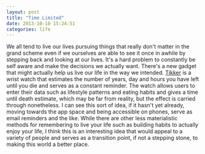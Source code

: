 ```yaml
---
layout: post
title: "Time Limited"
date: 2013-10-10 15:24:51
categories: life
---
```


We all tend to live our lives pursuing things that really don't matter in the grand scheme even if we ourselves are able to see it once in awhile by stepping back and looking at our lives. It's a hard problem to constantly be self aware and make the decisions we actually want. There's a new gadget that might actually help us live our life in the way we intended. [Tikker][tikker-link] is a wrist watch that estimates the number of years, day and hours you have left until you die and serves as a constant reminder. The watch allows users to enter their data such as lifestyle patterns and eating habits and gives a time until death estimate, which may be far from reality, but the effect is carried through nonetheless. I can see this sort of idea, if it hasn't yet already, moving towards the app space and being accessible on phones, serve as email reminders and the like. While there are other less materialistic methods for remembering to live your life such as building habits to actually enjoy your life, I think this is an interesting idea that would appeal to a variety of people and serves as a transition point, if not a stepping stone, to making this world a better place.

[tikker-link]:http://www.kickstarter.com/projects/259499751/tikker-the-wrist-watch-that-counts-down-your-life
